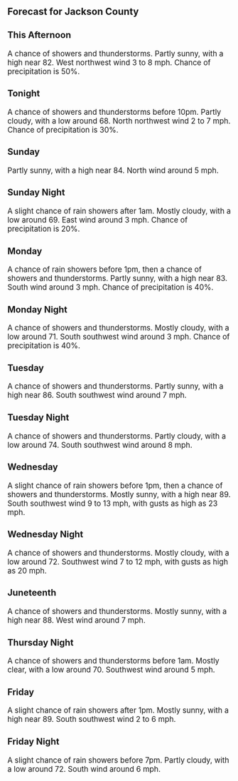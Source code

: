 <div>
   <h2>Forecast for Jackson County</h2>
   <p>
      <div style="font-size:120%">
         <h3>This Afternoon</h3>A chance of showers and thunderstorms. Partly sunny, with a high near 82. West northwest wind 3 to 8 mph. Chance of precipitation
         is 50%.<br></div>
   </p>
   <p>
      <div style="font-size:120%">
         <h3>Tonight</h3>A chance of showers and thunderstorms before 10pm. Partly cloudy, with a low around 68. North northwest wind 2 to 7 mph. Chance
         of precipitation is 30%.<br></div>
   </p>
   <p>
      <div style="font-size:120%">
         <h3>Sunday</h3>Partly sunny, with a high near 84. North wind around 5 mph.<br></div>
   </p>
   <p>
      <div style="font-size:120%">
         <h3>Sunday Night</h3>A slight chance of rain showers after 1am. Mostly cloudy, with a low around 69. East wind around 3 mph. Chance of precipitation
         is 20%.<br></div>
   </p>
   <p>
      <div style="font-size:120%">
         <h3>Monday</h3>A chance of rain showers before 1pm, then a chance of showers and thunderstorms. Partly sunny, with a high near 83. South
         wind around 3 mph. Chance of precipitation is 40%.<br></div>
   </p>
   <p>
      <div style="font-size:120%">
         <h3>Monday Night</h3>A chance of showers and thunderstorms. Mostly cloudy, with a low around 71. South southwest wind around 3 mph. Chance of precipitation
         is 40%.<br></div>
   </p>
   <p>
      <div style="font-size:120%">
         <h3>Tuesday</h3>A chance of showers and thunderstorms. Partly sunny, with a high near 86. South southwest wind around 7 mph.<br></div>
   </p>
   <p>
      <div style="font-size:120%">
         <h3>Tuesday Night</h3>A chance of showers and thunderstorms. Partly cloudy, with a low around 74. South southwest wind around 8 mph.<br></div>
   </p>
   <p>
      <div style="font-size:120%">
         <h3>Wednesday</h3>A slight chance of rain showers before 1pm, then a chance of showers and thunderstorms. Mostly sunny, with a high near 89.
         South southwest wind 9 to 13 mph, with gusts as high as 23 mph.<br></div>
   </p>
   <p>
      <div style="font-size:120%">
         <h3>Wednesday Night</h3>A chance of showers and thunderstorms. Mostly cloudy, with a low around 72. Southwest wind 7 to 12 mph, with gusts as high
         as 20 mph.<br></div>
   </p>
   <p>
      <div style="font-size:120%">
         <h3>Juneteenth</h3>A chance of showers and thunderstorms. Mostly sunny, with a high near 88. West wind around 7 mph.<br></div>
   </p>
   <p>
      <div style="font-size:120%">
         <h3>Thursday Night</h3>A chance of showers and thunderstorms before 1am. Mostly clear, with a low around 70. Southwest wind around 5 mph.<br></div>
   </p>
   <p>
      <div style="font-size:120%">
         <h3>Friday</h3>A slight chance of rain showers after 1pm. Mostly sunny, with a high near 89. South southwest wind 2 to 6 mph.<br></div>
   </p>
   <p>
      <div style="font-size:120%">
         <h3>Friday Night</h3>A slight chance of rain showers before 7pm. Partly cloudy, with a low around 72. South wind around 6 mph.<br></div>
   </p>
</div>